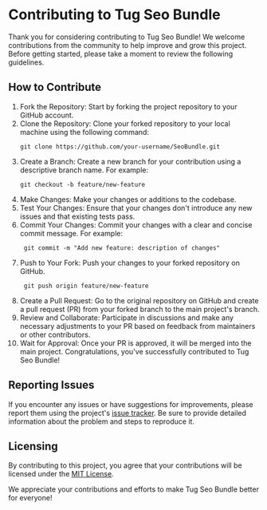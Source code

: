 
# Contributing to Tug Seo Bundle

Thank you for considering contributing to Tug Seo Bundle! We welcome contributions from the community to 
help improve and grow this project. Before getting started, please take a moment to review the following guidelines.

## How to Contribute

1. Fork the Repository: Start by forking the project repository to your GitHub account.
2. Clone the Repository: Clone your forked repository to your local machine using the following command:
    ```
    git clone https://github.com/your-username/SeoBundle.git
    ```
3. Create a Branch: Create a new branch for your contribution using a descriptive branch name. For example:
    ```
    git checkout -b feature/new-feature
    ```
4. Make Changes: Make your changes or additions to the codebase.
5. Test Your Changes: Ensure that your changes don't introduce any new issues and that existing tests pass.
6. Commit Your Changes: Commit your changes with a clear and concise commit message. For example:
   ```
    git commit -m "Add new feature: description of changes"
   ```
7. Push to Your Fork: Push your changes to your forked repository on GitHub.
   ```
    git push origin feature/new-feature
   ```
8. Create a Pull Request: Go to the original repository on GitHub and create a pull request (PR) from your forked 
branch to the main project's branch.
9. Review and Collaborate: Participate in discussions and make any necessary adjustments to your PR based on feedback 
from maintainers or other contributors.
10. Wait for Approval: Once your PR is approved, it will be merged into the main project. Congratulations, 
you've successfully contributed to Tug Seo Bundle!

## Reporting Issues

If you encounter any issues or have suggestions for improvements, please report them using the project's 
[issue tracker](https://github.com/tugrul/SeoBundle/issues). Be sure to provide detailed information 
about the problem and steps to reproduce it.

## Licensing

By contributing to this project, you agree that your contributions will be licensed under the [MIT License](LICENSE).

We appreciate your contributions and efforts to make Tug Seo Bundle better for everyone!
